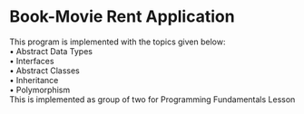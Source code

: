 # Book-Movie Rent Application
 
This program is implemented with the topics given below:<br />
• Abstract Data Types<br />
• Interfaces<br />
• Abstract Classes<br />
• Inheritance<br />
• Polymorphism<br />
This is implemented as group of two for Programming Fundamentals Lesson
